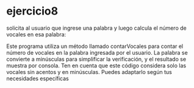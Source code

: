 # ejercicio8
 solicita al usuario que ingrese una palabra y luego calcula el número de vocales en esa palabra:

Este programa utiliza un método llamado contarVocales para contar el número de vocales en la palabra ingresada por el usuario. La palabra se convierte a minúsculas para simplificar la verificación, y el resultado se muestra por consola. Ten en cuenta que este código considera solo las vocales sin acentos y en minúsculas. Puedes adaptarlo según tus necesidades específicas

